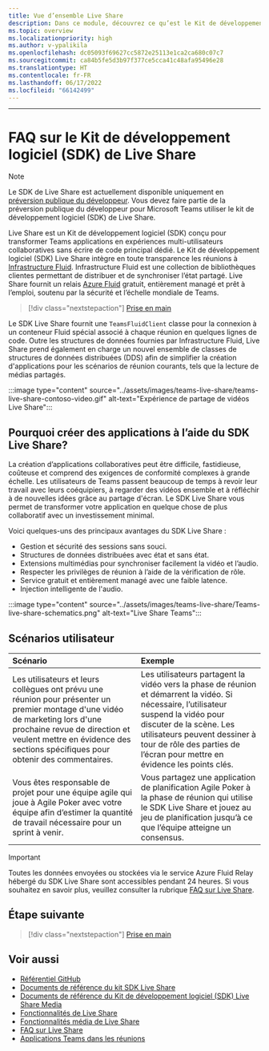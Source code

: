 ```yaml
---
title: Vue d’ensemble Live Share
description: Dans ce module, découvrez ce qu’est le Kit de développement logiciel (SDK) Microsoft Live Share et ses scénarios utilisateur.
ms.topic: overview
ms.localizationpriority: high
ms.author: v-ypalikila
ms.openlocfilehash: dc05093f69627cc5872e25113e1ca2ca680c07c7
ms.sourcegitcommit: ca84b5fe5d3b97f377ce5cca41c48afa95496e28
ms.translationtype: HT
ms.contentlocale: fr-FR
ms.lasthandoff: 06/17/2022
ms.locfileid: "66142499"
---
```

---

# <a name="live-share-sdk"></a>FAQ sur le Kit de développement logiciel (SDK) de Live Share

> [!Note]
> Le SDK de Live Share est actuellement disponible uniquement en [préversion publique du développeur](../resources/dev-preview/developer-preview-intro.md). Vous devez faire partie de la préversion publique du développeur pour Microsoft Teams utiliser le kit de développement logiciel (SDK) de Live Share.

Live Share est un Kit de développement logiciel (SDK) conçu pour transformer Teams applications en expériences multi-utilisateurs collaboratives sans écrire de code principal dédié. Le Kit de développement logiciel (SDK) Live Share intègre en toute transparence les réunions à [Infrastructure Fluid](https://fluidframework.com/). Infrastructure Fluid est une collection de bibliothèques clientes permettant de distribuer et de synchroniser l’état partagé. Live Share fournit un relais [Azure Fluid](/azure/azure-fluid-relay/) gratuit, entièrement managé et prêt à l’emploi, soutenu par la sécurité et l’échelle mondiale de Teams.

> [!div class="nextstepaction"]
> [Prise en main](teams-live-share-quick-start.md)

Le SDK Live Share fournit une `TeamsFluidClient` classe pour la connexion à un conteneur Fluid spécial associé à chaque réunion en quelques lignes de code. Outre les structures de données fournies par Infrastructure Fluid, Live Share prend également en charge un nouvel ensemble de classes de structures de données distribuées (DDS) afin de simplifier la création d'applications pour les scénarios de réunion courants, tels que la lecture de médias partagés.

:::image type="content" source="../assets/images/teams-live-share/teams-live-share-contoso-video.gif" alt-text="Expérience de partage de vidéos Live Share":::

## <a name="why-build-apps-using-the-live-share-sdk"></a>Pourquoi créer des applications à l’aide du SDK Live Share?

La création d’applications collaboratives peut être difficile, fastidieuse, coûteuse et comprend des exigences de conformité complexes à grande échelle. Les utilisateurs de Teams passent beaucoup de temps à revoir leur travail avec leurs coéquipiers, à regarder des vidéos ensemble et à réfléchir à de nouvelles idées grâce au partage d'écran. Le SDK Live Share vous permet de transformer votre application en quelque chose de plus collaboratif avec un investissement minimal.

Voici quelques-uns des principaux avantages du SDK Live Share :

* Gestion et sécurité des sessions sans souci.
* Structures de données distribuées avec état et sans état.
* Extensions multimédias pour synchroniser facilement la vidéo et l’audio.
* Respecter les privilèges de réunion à l’aide de la vérification de rôle.
* Service gratuit et entièrement managé avec une faible latence.
* Injection intelligente de l'audio.

:::image type="content" source="../assets/images/teams-live-share/Teams-live-share-schematics.png" alt-text="Live Share Teams":::

## <a name="user-scenarios"></a>Scénarios utilisateur

|Scénario|Exemple|
| :------- | :--------------------- |
| Les utilisateurs et leurs collègues ont prévu une réunion pour présenter un premier montage d'une vidéo de marketing lors d'une prochaine revue de direction et veulent mettre en évidence des sections spécifiques pour obtenir des commentaires. | Les utilisateurs partagent la vidéo vers la phase de réunion et démarrent la vidéo. Si nécessaire, l’utilisateur suspend la vidéo pour discuter de la scène. Les utilisateurs peuvent dessiner à tour de rôle des parties de l’écran pour mettre en évidence les points clés.|
| Vous êtes responsable de projet pour une équipe agile qui joue à Agile Poker avec votre équipe afin d’estimer la quantité de travail nécessaire pour un sprint à venir.| Vous partagez une application de planification Agile Poker à la phase de réunion qui utilise le SDK Live Share et jouez au jeu de planification jusqu’à ce que l’équipe atteigne un consensus.|

> [!IMPORTANT]
> Toutes les données envoyées ou stockées via le service Azure Fluid Relay hébergé du SDK Live Share sont accessibles pendant 24 heures. Si vous souhaitez en savoir plus, veuillez consulter la rubrique [FAQ sur Live Share](teams-live-share-faq.md).

## <a name="next-step"></a>Étape suivante

> [!div class="nextstepaction"]
> [Prise en main](teams-live-share-quick-start.md)

## <a name="see-also"></a>Voir aussi

* [Référentiel GitHub](https://github.com/microsoft/live-share-sdk)
* [ Documents de référence du kit SDK Live Share](/javascript/api/@microsoft/live-share/)
* [Documents de référence du Kit de développement logiciel (SDK) Live Share Media](/javascript/api/@microsoft/live-share-media/)
* [Fonctionnalités de Live Share](teams-live-share-capabilities.md)
* [Fonctionnalités média de Live Share](teams-live-share-media-capabilities.md)
* [FAQ sur Live Share](teams-live-share-faq.md)
* [Applications Teams dans les réunions](teams-apps-in-meetings.md)
